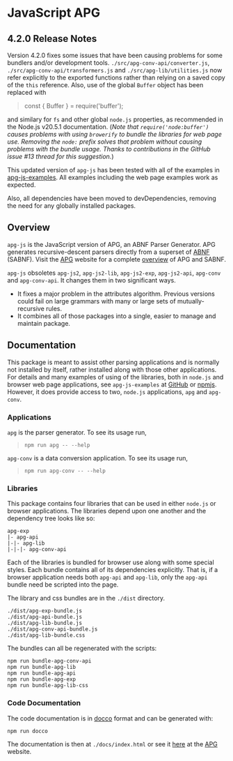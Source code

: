 # JavaScript APG

## 4.2.0 Release Notes

Version 4.2.0 fixes some issues that have been causing problems for some bundlers and/or development tools.
`./src/apg-conv-api/converter.js`, `./src/apg-conv-api/transformers.js` and `./src/apg-lib/utilities.js` now refer
explicitly to the exported functions rather than relying on a saved copy of the `this` reference.
Also, use of the global `Buffer` object has been replaced with

> const { Buffer } = require('buffer');

and similary for `fs` and other global `node.js` properties, as recommended in the Node.js v20.5.1 documentation.
(_Note that `require('node:buffer')` causes problems with using `browerify` to bundle the libraries for web page use.
Removing the `node:` prefix solves that problem without causing problems with the bundle usage. Thanks to contributions
in the GitHub issue #13 thread for this suggestion._)

This updated version of `apg-js` has been tested with all of the examples in [apg-js-examples](https://github.com/ldthomas/apg-js-examples). All examples including the web page examples work as expected.

Also, all dependencies have been moved to devDependencies, removing the need for any globally installed packages.

## Overview

`apg-js` is the JavaScript version of APG, an ABNF Parser Generator. APG generates recursive-descent parsers directly from a superset of [ABNF](https://tools.ietf.org/html/rfc5234) (SABNF). Visit the [APG](https://sabnf.com/) website for a complete [overview](https://sabnf.com/overview/) of APG and SABNF.

`apg-js` obsoletes `apg-js2`, `apg-js2-lib`, `apg-js2-exp`, `apg-js2-api`, `apg-conv` and `apg-conv-api`. It changes them in two significant ways.

- It fixes a major problem in the attributes algorithm. Previous versions could fail on large grammars with many or large sets of mutually-recursive rules.
- It combines all of those packages into a single, easier to manage and maintain package.

## Documentation

This package is meant to assist other parsing applications and is normally not installed by itself, rather installed along with those other applications. For details and many examples of using of the libraries, both in `node.js` and browser web page applications, see `apg-js-examples` at [GitHub](https://github.com/ldthomas/apg-js-examples) or [npmjs](https://www.npmjs.com/package/apg-js-examples).
However, it does provide access to two, `node.js` applications, `apg` and `apg-conv`.

### Applications

`apg` is the parser generator. To see its usage run,

> `npm run apg -- --help`

`apg-conv` is a data conversion application. To see its usage run,

> `npm run apg-conv -- --help`

### Libraries

This package contains four libraries that can be used in either `node.js` or browser applications.
The libraries depend upon one another and the dependency tree looks like so:

```
apg-exp
|- apg-api
|-|- apg-lib
|-|-|- apg-conv-api
```

Each of the libraries is bundled for browser use along with some special styles.
Each bundle contains all of its dependencies explicitly. That is, if a browser application needs both `apg-api` and `apg-lib`, only the `apg-api` bundle need be scripted into the page.

The library and css bundles are in the `./dist` directory.

```
./dist/apg-exp-bundle.js
./dist/apg-api-bundle.js
./dist/apg-lib-bundle.js
./dist/apg-conv-api-bundle.js
./dist/apg-lib-bundle.css
```

The bundles can all be regenerated with the scripts:

```
npm run bundle-apg-conv-api
npm run bundle-apg-lib
npm run bundle-apg-api
npm run bundle-apg-exp
npm run bundle-apg-lib-css
```

### Code Documentation

The code documentation is in [docco](http://ashkenas.com/docco/) format and can be generated with:

```
npm run docco
```

The documentation is then at `./docs/index.html` or see it [here](https://sabnf.com/docs/apg-js/) at the [APG](https://sabnf.com/) website.
